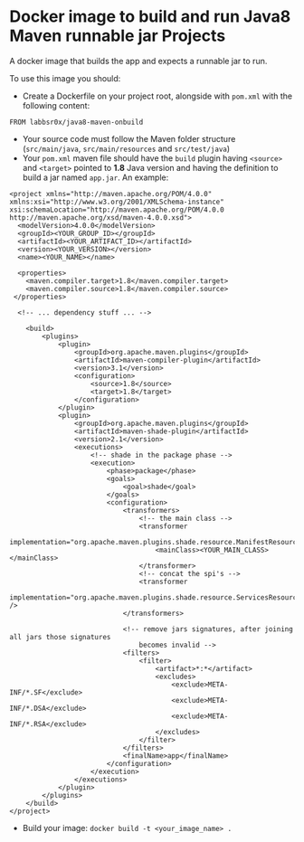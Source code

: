 # Docker image to build and run Java8 Maven runnable jar Projects

A docker image that builds the app and expects a runnable jar to run.

To use this image you should:
* Create a Dockerfile on your project root, alongside with `pom.xml` with the following content:
```
FROM labbsr0x/java8-maven-onbuild
```
* Your source code must follow the Maven folder structure (`src/main/java`, `src/main/resources` and `src/test/java`)
* Your `pom.xml` maven file should have the `build` plugin having `<source>` and `<target>` pointed to **1.8** Java version and having the definition to build a jar named `app.jar`. An example:

```
<project xmlns="http://maven.apache.org/POM/4.0.0" xmlns:xsi="http://www.w3.org/2001/XMLSchema-instance" xsi:schemaLocation="http://maven.apache.org/POM/4.0.0 http://maven.apache.org/xsd/maven-4.0.0.xsd">
  <modelVersion>4.0.0</modelVersion>
  <groupId><YOUR_GROUP_ID></groupId>
  <artifactId><YOUR_ARTIFACT_ID></artifactId>
  <version><YOUR_VERSION></version>
  <name><YOUR_NAME></name>

  <properties>
    <maven.compiler.target>1.8</maven.compiler.target>
    <maven.compiler.source>1.8</maven.compiler.source>
 </properties>

  <!-- ... dependency stuff ... -->

	<build>
		<plugins>
			<plugin>
				<groupId>org.apache.maven.plugins</groupId>
				<artifactId>maven-compiler-plugin</artifactId>
				<version>3.1</version>
				<configuration>
					<source>1.8</source>
					<target>1.8</target>
				</configuration>
			</plugin>
			<plugin>
				<groupId>org.apache.maven.plugins</groupId>
				<artifactId>maven-shade-plugin</artifactId>
				<version>2.1</version>
				<executions>
					<!-- shade in the package phase -->
					<execution>
						<phase>package</phase>
						<goals>
							<goal>shade</goal>
						</goals>
						<configuration>
							<transformers>
								<!-- the main class -->
								<transformer
									implementation="org.apache.maven.plugins.shade.resource.ManifestResourceTransformer">
									<mainClass><YOUR_MAIN_CLASS></mainClass>
								</transformer>
								<!-- concat the spi's -->
								<transformer
									implementation="org.apache.maven.plugins.shade.resource.ServicesResourceTransformer" />
							</transformers>

							<!-- remove jars signatures, after joining all jars those signatures
								becomes invalid -->
							<filters>
								<filter>
									<artifact>*:*</artifact>
									<excludes>
										<exclude>META-INF/*.SF</exclude>
										<exclude>META-INF/*.DSA</exclude>
										<exclude>META-INF/*.RSA</exclude>
									</excludes>
								</filter>
							</filters>
							<finalName>app</finalName>
						</configuration>
					</execution>
				</executions>
			</plugin>
		</plugins>
	</build>
</project>
```
* Build your image: `docker build -t <your_image_name> .`
